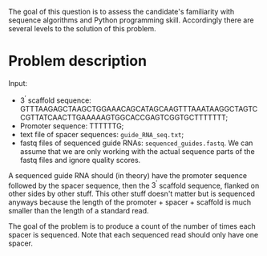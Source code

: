 The goal of this question is to assess the candidate's familiarity with sequence algorithms and Python programming skill.  Accordingly there are several levels to the solution of this problem.  

# Problem description

Input: 

- $3^{\prime}$ scaffold sequence: GTTTAAGAGCTAAGCTGGAAACAGCATAGCAAGTTTAAATAAGGCTAGTCCGTTATCAACTTGAAAAAGTGGCACCGAGTCGGTGCTTTTTTT;
- Promoter sequence: TTTTTTG;
- text file of spacer sequences: `guide_RNA_seq.txt`;
- fastq files of sequenced guide RNAs: `sequenced_guides.fastq`.   We can assume that we are only working with the actual sequence parts of the fastq files and ignore quality scores.

A sequenced guide RNA should (in theory) have the promoter sequence followed by the spacer sequence, then the $3^{\prime}$ scaffold sequence, flanked on other sides by other stuff. This other stuff doesn't matter but is sequenced anyways because the length of the promoter + spacer + scaffold  is much smaller than the length of a standard read. 

The goal of the problem is to produce a count of the number of times each spacer is sequenced.  Note that each sequenced read should only have one spacer.
